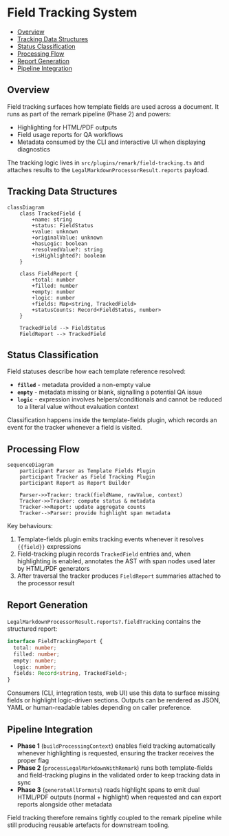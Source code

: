 # Field Tracking System <!-- omit in toc -->

- [Overview](#overview)
- [Tracking Data Structures](#tracking-data-structures)
- [Status Classification](#status-classification)
- [Processing Flow](#processing-flow)
- [Report Generation](#report-generation)
- [Pipeline Integration](#pipeline-integration)

## Overview

Field tracking surfaces how template fields are used across a document. It runs
as part of the remark pipeline (Phase 2) and powers:

- Highlighting for HTML/PDF outputs
- Field usage reports for QA workflows
- Metadata consumed by the CLI and interactive UI when displaying diagnostics

The tracking logic lives in `src/plugins/remark/field-tracking.ts` and attaches
results to the `LegalMarkdownProcessorResult.reports` payload.

## Tracking Data Structures

```mermaid
classDiagram
    class TrackedField {
        +name: string
        +status: FieldStatus
        +value: unknown
        +originalValue: unknown
        +hasLogic: boolean
        +resolvedValue?: string
        +isHighlighted?: boolean
    }

    class FieldReport {
        +total: number
        +filled: number
        +empty: number
        +logic: number
        +fields: Map<string, TrackedField>
        +statusCounts: Record<FieldStatus, number>
    }

    TrackedField --> FieldStatus
    FieldReport --> TrackedField
```

## Status Classification

Field statuses describe how each template reference resolved:

- **`filled`** - metadata provided a non-empty value
- **`empty`** - metadata missing or blank, signalling a potential QA issue
- **`logic`** - expression involves helpers/conditionals and cannot be reduced
  to a literal value without evaluation context

Classification happens inside the template-fields plugin, which records an event
for the tracker whenever a field is visited.

## Processing Flow

```mermaid
sequenceDiagram
    participant Parser as Template Fields Plugin
    participant Tracker as Field Tracking Plugin
    participant Report as Report Builder

    Parser->>Tracker: track(fieldName, rawValue, context)
    Tracker->>Tracker: compute status & metadata
    Tracker->>Report: update aggregate counts
    Tracker-->Parser: provide highlight span metadata
```

Key behaviours:

1. Template-fields plugin emits tracking events whenever it resolves `{{field}}`
   expressions
2. Field-tracking plugin records `TrackedField` entries and, when highlighting
   is enabled, annotates the AST with span nodes used later by HTML/PDF
   generators
3. After traversal the tracker produces `FieldReport` summaries attached to the
   processor result

## Report Generation

`LegalMarkdownProcessorResult.reports?.fieldTracking` contains the structured
report:

```typescript
interface FieldTrackingReport {
  total: number;
  filled: number;
  empty: number;
  logic: number;
  fields: Record<string, TrackedField>;
}
```

Consumers (CLI, integration tests, web UI) use this data to surface missing
fields or highlight logic-driven sections. Outputs can be rendered as JSON, YAML
or human-readable tables depending on caller preference.

## Pipeline Integration

- **Phase 1** (`buildProcessingContext`) enables field tracking automatically
  whenever highlighting is requested, ensuring the tracker receives the proper
  flag
- **Phase 2** (`processLegalMarkdownWithRemark`) runs both template-fields and
  field-tracking plugins in the validated order to keep tracking data in sync
- **Phase 3** (`generateAllFormats`) reads highlight spans to emit dual HTML/PDF
  outputs (normal + highlight) when requested and can export reports alongside
  other metadata

Field tracking therefore remains tightly coupled to the remark pipeline while
still producing reusable artefacts for downstream tooling.
